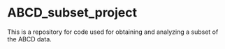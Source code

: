 # ABCD_subset_project

This is a repository for code used for obtaining and analyzing a subset of the ABCD data. 
